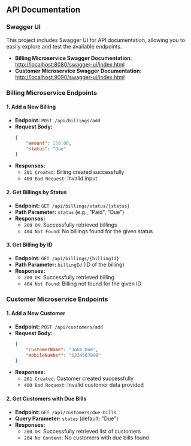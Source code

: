 ## API Documentation

### Swagger UI
This project includes Swagger UI for API documentation, allowing you to easily explore and test the available endpoints.

- **Billing Microservice Swagger Documentation**: [http://localhost:8080/swagger-ui/index.html](http://localhost:8080/swagger-ui/index.html)
- **Customer Microservice Swagger Documentation**: [http://localhost:9090/swagger-ui/index.html](http://localhost:9090/swagger-ui/index.html)

### Billing Microservice Endpoints
#### 1. Add a New Billing
- **Endpoint:** `POST /api/billings/add`
- **Request Body:**
    ```json
    {
        "amount": 150.00,
        "status": "Due"
    }
    ```
- **Responses:**
  - `201 Created`: Billing created successfully
  - `400 Bad Request`: Invalid input

#### 2. Get Billings by Status
- **Endpoint:** `GET /api/billings/status/{status}`
- **Path Parameter:** `status` (e.g., "Paid", "Due")
- **Responses:**
  - `200 OK`: Successfully retrieved billings
  - `404 Not Found`: No billings found for the given status

#### 3. Get Billing by ID
- **Endpoint:** `GET /api/billings/{billingId}`
- **Path Parameter:** `billingId` (ID of the billing)
- **Responses:**
  - `200 OK`: Successfully retrieved billing
  - `404 Not Found`: Billing not found for the given ID

### Customer Microservice Endpoints
#### 1. Add a New Customer
- **Endpoint:** `POST /api/customers/add`
- **Request Body:**
    ```json
    {
        "customerName": "John Doe",
        "mobileNumber": "1234567890"
    }
    ```
- **Responses:**
  - `201 Created`: Customer created successfully
  - `400 Bad Request`: Invalid customer data provided

#### 2. Get Customers with Due Bills
- **Endpoint:** `GET /api/customers/due-bills`
- **Query Parameter:** `status` (default: "Due")
- **Responses:**
  - `200 OK`: Successfully retrieved list of customers
  - `204 No Content`: No customers with due bills found
